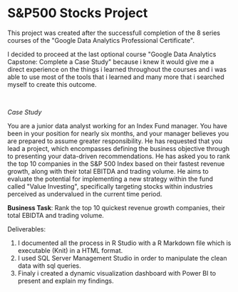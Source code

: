 # S&P500 Stocks Project
This project was created after the successfull completion of the 8 series courses of the "Google Data Analytics Professional Certificate".

I decided to proceed at the last optional course "Google Data Analytics Capstone: Complete a Case Study" because i knew it would give me a direct experience on the things i learned throughout the courses and i was able to use most of the tools that i learned and many more that i searched myself to create this outcome.

<br>

*Case Study*

You are a junior data analyst working for an Index Fund manager. You have been in your position for nearly six months, and your manager believes you are prepared to assume greater responsibility. He has requested that you lead a project, which encompasses defining the business objective through to presenting your data-driven recommendations. He has asked you to rank the top 10 companies in the S&P 500 Index based on their fastest revenue growth, along with their total EBITDA and trading volume. He aims to evaluate the potential for implementing a new strategy within the fund called "Value Investing", specifically targeting stocks within industries perceived as undervalued in the current time period.

**Business Task**: Rank the top 10 quickest revenue growth companies, their total EBIDTA and trading volume.

Deliverables: 
1) I documented all the process in R Studio with a R Markdown file which is executable (Knit) in a HTML format.
2) I used SQL Server Management Studio in order to manipulate the clean data with sql queries.
3) Finaly i created a dynamic visualization dashboard with Power BI to present and explain my findings.


